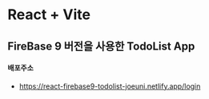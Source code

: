 # React + Vite
## FireBase 9 버전을 사용한 TodoList App

#### 배포주소
- https://react-firebase9-todolist-joeuni.netlify.app/login
